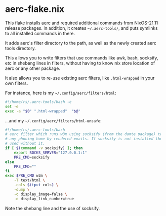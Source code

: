 # aerc-flake.nix

This flake installs [aerc](https://aerc-mail.org) and required additional
commands from NixOS-21.11 release packages. In addition, it creates
`~/.aerc-tools/`, and puts symlinks to all installed commands in there.

It adds aerc's filter directory to the path, as well as the newly created aerc
tools directory.

This allows you to write filters that use commands like awk, bash, socksify, etc
in shebang lines in filters, without having to know nix store location of aerc
or any other package.

It also allows you to re-use existing aerc filters, like `.html-wrapped` in your
own filters.

For instance, here is my `~/.config/aerc/filters/html`:

```bash
#!/home/rs/.aerc-tools/bash -e
set -e
exec -a "$0" ".html-wrapped"  "$@"
```

...and my `~/.config/aerc/filters/html-unsafe`:

```bash
#!/home/rs/.aerc-tools/bash
# aerc filter which runs w3m using socksify (from the dante package) to prevent
# any phoning home by rendered emails. If socksify is not installed then w3m is
# used without it.
if [ $(command -v socksify) ]; then
	export SOCKS_SERVER="127.0.0.1:1"
	PRE_CMD=socksify
else
	PRE_CMD=""
fi
exec $PRE_CMD w3m \
	-T text/html \
	-cols $(tput cols) \
	-dump \
	-o display_image=false \
	-o display_link_number=true
```

Note the shebang line and the use of socksify.

